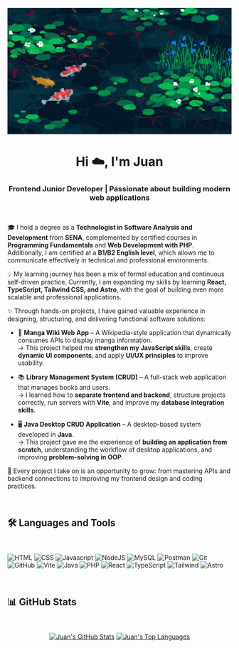 <a href="#"><img width="auto" height="auto" src="./R.gif"/></a>

<h1 align="center">Hi ☁️, I'm Juan</h1>
<h3 align="center">Frontend Junior Developer | Passionate about building modern web applications</h3>
<br>

🎓 I hold a degree as a **Technologist in Software Analysis and Development** from **SENA**, complemented by certified courses in **Programming Fundamentals** and **Web Development with PHP**.  
Additionally, I am certified at a **B1/B2 English level**, which allows me to communicate effectively in technical and professional environments.  

💡 My learning journey has been a mix of formal education and continuous self-driven practice. Currently, I am expanding my skills by learning **React, TypeScript, Tailwind CSS, and Astro**, with the goal of building even more scalable and professional applications.  

✨ Through hands-on projects, I have gained valuable experience in designing, structuring, and delivering functional software solutions:  

- 📖 **Manga Wiki Web App** – A Wikipedia-style application that dynamically consumes APIs to display manga information.  
  → This project helped me **strengthen my JavaScript skills**, create **dynamic UI components**, and apply **UI/UX principles** to improve usability.  

- 📚 **Library Management System (CRUD)** – A full-stack web application that manages books and users.  
  → I learned how to **separate frontend and backend**, structure projects correctly, run servers with **Vite**, and improve my **database integration skills**.  

- 🖥️ **Java Desktop CRUD Application** – A desktop-based system developed in **Java**.  
  → This project gave me the experience of **building an application from scratch**, understanding the workflow of desktop applications, and improving **problem-solving in OOP**.  

🌱 Every project I take on is an opportunity to grow: from mastering APIs and backend connections to improving my frontend design and coding practices.  

<br>

## 🛠️ Languages and Tools
<br/>
<p align="left"> 
<img src="https://www.vectorlogo.zone/logos/w3_html5/w3_html5-icon.svg" alt="HTML" width="40" height="40"/>
<img src="https://www.vectorlogo.zone/logos/w3_css/w3_css-icon.svg" alt="CSS" width="40" height="40"/>
<img src="https://upload.vectorlogo.zone/logos/javascript/images/239ec8a4-163e-4792-83b6-3f6d96911757.svg" alt="Javascript" width="40" height="40"/>
<img src="https://www.vectorlogo.zone/logos/nodejs/nodejs-icon.svg" alt="NodeJS" width="40" height="40"/>
<img src="https://www.vectorlogo.zone/logos/mysql/mysql-icon.svg" alt="MySQL" width="40" height="40"/>
<img src="https://cdn.worldvectorlogo.com/logos/postman.svg" alt="Postman" width="40" height="40"/>
<img src="https://www.vectorlogo.zone/logos/git-scm/git-scm-icon.svg" alt="Git" width="40" height="40"/> 
<img src="https://upload.vectorlogo.zone/logos/github/images/c53f393e-9094-4b00-9f76-e489cabbf2a9.svg" alt="GitHub" width="40" height="40"/>
<img src="https://raw.githubusercontent.com/vitejs/vite/main/docs/public/logo.svg" alt="Vite" width="40" height="40"/>
<img src="https://www.vectorlogo.zone/logos/java/java-icon.svg" alt="Java" width="40" height="40"/>
<img src="https://www.vectorlogo.zone/logos/php/php-icon.svg" alt="PHP" width="40" height="40"/>
<img src="https://www.vectorlogo.zone/logos/reactjs/reactjs-icon.svg" alt="React" width="40" height="40"/>
<img src="https://www.vectorlogo.zone/logos/typescriptlang/typescriptlang-icon.svg" alt="TypeScript" width="40" height="40"/>
<img src="https://www.vectorlogo.zone/logos/tailwindcss/tailwindcss-icon.svg" alt="Tailwind" width="40" height="40"/>
<img src="https://svgl.app/library/astro_dark.svg" alt="Astro" width="40" height="40"/>
</p>

<br>

## 📊 GitHub Stats
<br/>
<p align="center">
  <a href="#"><img alt="Juan's GitHub Stats" src="https://github-readme-stats.vercel.app/api?username=Tserriednich15&show_icons=true&count_private=true&theme=dark&hide_border=true&bg_color=0D1117" /></a>
  <a href="#"><img alt="Juan's Top Languages" src="https://github-readme-stats.vercel.app/api/top-langs/?username=Tserriednich15&langs_count=8&count_private=true&layout=compact&theme=dark&hide_border=true&bg_color=0D1117" /></a>
</p>
